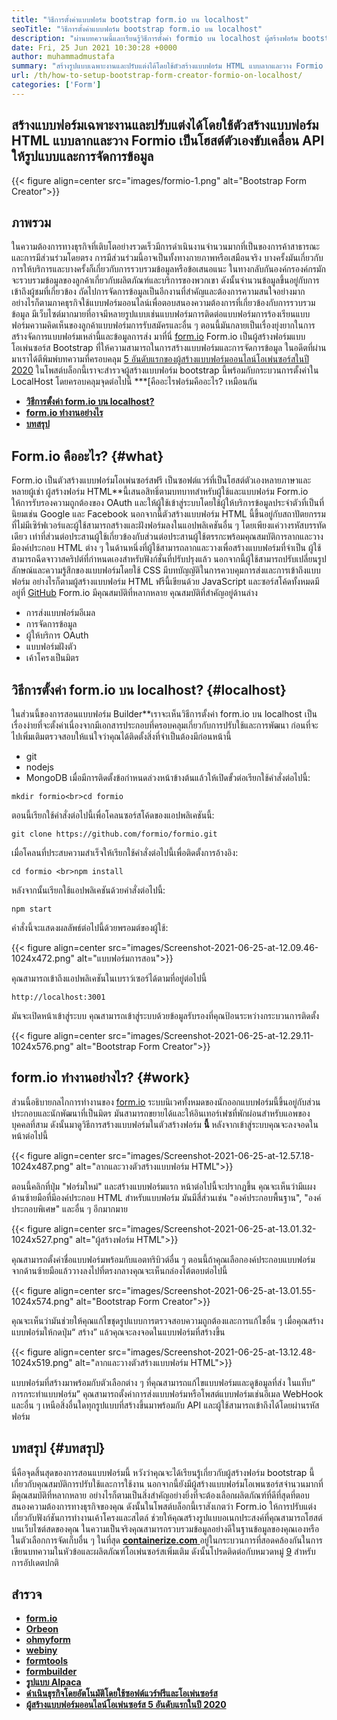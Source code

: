 ```yaml
---
title: "วิธีการตั้งค่าแบบฟอร์ม bootstrap form.io บน localhost" 
seoTitle: "วิธีการตั้งค่าแบบฟอร์ม bootstrap form.io บน localhost" 
description: "ผ่านบทความนี้และเรียนรู้วิธีการตั้งค่า formio บน localhost ผู้สร้างฟอร์ม bootstrap นี้ฟรีขยายได้และเสนอการรวมบุคคลที่สาม" 
date: Fri, 25 Jun 2021 10:30:28 +0000
author: muhammadmustafa
summary: "สร้างรูปแบบเฉพาะงานและปรับแต่งได้โดยใช้ตัวสร้างแบบฟอร์ม HTML แบบลากและวาง Formio เป็นโฮสต์ตัวเองขับเคลื่อน API ให้รูปแบบและการจัดการข้อมูล" 
url: /th/how-to-setup-bootstrap-form-creator-formio-on-localhost/
categories: ['Form']
---
```


## สร้างแบบฟอร์มเฉพาะงานและปรับแต่งได้โดยใช้ตัวสร้างแบบฟอร์ม HTML แบบลากและวาง Formio เป็นโฮสต์ตัวเองขับเคลื่อน API ให้รูปแบบและการจัดการข้อมูล

{{< figure align=center src="images/formio-1.png" alt="Bootstrap Form Creator">}}


## **ภาพรวม** 
ในความต้องการทางธุรกิจที่เติบโตอย่างรวดเร็วมีการดำเนินงานจำนวนมากที่เป็นของการค้าสาธารณะและการมีส่วนร่วมโดยตรง การมีส่วนร่วมนี้อาจเป็นทั้งทางกายภาพหรือเสมือนจริง บางครั้งมันเกี่ยวกับการให้บริการและบางครั้งก็เกี่ยวกับการรวบรวมข้อมูลหรือข้อเสนอแนะ ในทางกลับกันองค์กรองค์กรมักจะรวบรวมข้อมูลของลูกค้าเกี่ยวกับผลิตภัณฑ์และบริการของพวกเขา ดังนั้นจำนวนข้อมูลขึ้นอยู่กับการเข้าถึงผู้ชมที่เกี่ยวข้อง ถัดไปการจัดการข้อมูลเป็นอีกงานที่สำคัญและต้องการความสนใจอย่างมาก
อย่างไรก็ตามภาคธุรกิจใช้แบบฟอร์มออนไลน์เพื่อตอบสนองความต้องการที่เกี่ยวข้องกับการรวบรวมข้อมูล มีเว็บไซต์มากมายที่อาจมีหลายรูปแบบเช่นแบบฟอร์มการติดต่อแบบฟอร์มการร้องเรียนแบบฟอร์มความคิดเห็นของลูกค้าแบบฟอร์มการรับสมัครและอื่น ๆ ตอนนี้มันกลายเป็นเรื่องยุ่งยากในการสร้างจัดการแบบฟอร์มเหล่านี้และข้อมูลการส่ง มาที่นี่ [form.io][1] Form.io เป็นผู้สร้างฟอร์มแบบโอเพ่นซอร์ส Bootstrap ที่ให้ความสามารถในการสร้างแบบฟอร์มและการจัดการข้อมูล ในอดีตที่ผ่านมาเราได้ตีพิมพ์บทความที่ครอบคลุม [5 อันดับแรกของผู้สร้างแบบฟอร์มออนไลน์โอเพ่นซอร์สในปี 2020][2] ในโพสต์บล็อกนี้เราจะสำรวจผู้สร้างแบบฟอร์ม bootstrap นี้พร้อมกับกระบวนการตั้งค่าใน LocalHost โดยครอบคลุมจุดต่อไปนี้
***[คืออะไรฟอร์มคืออะไร? เหมือนกัน
* **[วิธีการตั้งค่า form.io บน localhost?][4]** 
* **[form.io ทำงานอย่างไร][5]** 
* **[บทสรุป][6]** 

## Form.io คืออะไร? {#what}

Form.io เป็นตัวสร้างแบบฟอร์มโอเพ่นซอร์สฟรี เป็นซอฟต์แวร์ที่เป็นโฮสต์ตัวเองหลายภาษาและหลายผู้เช่า ผู้สร้างฟอร์ม HTML**นี้เสนอสิทธิ์ตามบทบาทสำหรับผู้ใช้และแบบฟอร์ม Form.io ให้การรับรองความถูกต้องของ OAuth และให้ผู้ใช้เข้าสู่ระบบโดยใช้ผู้ให้บริการข้อมูลประจำตัวที่เป็นที่นิยมเช่น Google และ Facebook นอกจากนี้ตัวสร้างแบบฟอร์ม HTML นี้ขึ้นอยู่กับสถาปัตยกรรมที่ไม่มีเซิร์ฟเวอร์และผู้ใช้สามารถสร้างและฝังฟอร์มลงในแอปพลิเคชันอื่น ๆ โดยเพียงแค่วางรหัสบรรทัดเดียว เท่าที่ส่วนต่อประสานผู้ใช้เกี่ยวข้องกับส่วนต่อประสานผู้ใช้ตรรกะพร้อมคุณสมบัติการลากและวาง มีองค์ประกอบ HTML ต่าง ๆ ในด้านหนึ่งที่ผู้ใช้สามารถลากและวางเพื่อสร้างแบบฟอร์มที่จำเป็น ผู้ใช้สามารถฉีดจาวาสคริปต์ที่กำหนดเองสำหรับฟังก์ชั่นที่ปรับปรุงแล้ว นอกจากนี้ผู้ใช้สามารถปรับเปลี่ยนรูปลักษณ์และความรู้สึกของแบบฟอร์มโดยใช้ CSS มีบทบัญญัติในการควบคุมการส่งและการเข้าถึงแบบฟอร์ม อย่างไรก็ตามผู้สร้างแบบฟอร์ม HTML ฟรีนี้เขียนด้วย JavaScript และซอร์สโค้ดทั้งหมดมีอยู่ที่ [GitHub][7]
Form.io มีคุณสมบัติที่หลากหลาย คุณสมบัติที่สำคัญอยู่ด้านล่าง
  * การส่งแบบฟอร์มอีเมล
  * การจัดการข้อมูล
  * ผู้ให้บริการ OAuth
  * แบบฟอร์มฝังตัว
  * เค้าโครงเป็นมิตร

## วิธีการตั้งค่า form.io บน localhost? {#localhost}

ในส่วนนี้ของการสอนแบบฟอร์ม Builder**เราจะเห็นวิธีการตั้งค่า form.io บน localhost เป็นเรื่องง่ายที่จะตั้งค่าเนื่องจากมีเอกสารประกอบที่ครอบคลุมเกี่ยวกับการปรับใช้และการพัฒนา
ก่อนที่จะไปเพิ่มเติมตรวจสอบให้แน่ใจว่าคุณได้ติดตั้งสิ่งที่จำเป็นต้องมีก่อนหน้านี้
  * git
  * nodejs
  * MongoDB
เมื่อมีการติดตั้งข้อกำหนดล่วงหน้าข้างต้นแล้วให้เปิดขั้วต่อเรียกใช้คำสั่งต่อไปนี้:
```
mkdir formio<br>cd formio
```
ตอนนี้เรียกใช้คำสั่งต่อไปนี้เพื่อโคลนซอร์สโค้ดของแอปพลิเคชันนี้:
```
git clone https://github.com/formio/formio.git
```
เมื่อโคลนที่ประสบความสำเร็จให้เรียกใช้คำสั่งต่อไปนี้เพื่อติดตั้งการอ้างอิง:
```
cd formio <br>npm install
```
หลังจากนั้นเรียกใช้แอปพลิเคชันด้วยคำสั่งต่อไปนี้:
```
npm start 
```
คำสั่งนี้จะแสดงผลลัพธ์ต่อไปนี้ด้วยพรอมต์ของผู้ใช้:

{{< figure align=center src="images/Screenshot-2021-06-25-at-12.09.46-1024x472.png" alt="แบบฟอร์มการสอน">}}

คุณสามารถเข้าถึงแอปพลิเคชันในเบราว์เซอร์ได้ตามที่อยู่ต่อไปนี้
```
http://localhost:3001 
```
มันจะเปิดหน้าเข้าสู่ระบบ คุณสามารถเข้าสู่ระบบด้วยข้อมูลรับรองที่คุณป้อนระหว่างกระบวนการติดตั้ง

{{< figure align=center src="images/Screenshot-2021-06-25-at-12.29.11-1024x576.png" alt="Bootstrap Form Creator">}}


## form.io ทำงานอย่างไร? {#work}

ส่วนนี้อธิบายกลไกการทำงานของ [form.io][1] ระบบนิเวศทั้งหมดของนักออกแบบฟอร์มนี้ขึ้นอยู่กับส่วนประกอบและนักพัฒนาที่เป็นมิตร มันสามารถขยายได้และให้อินเทอร์เฟซที่พักผ่อนสำหรับแอพของบุคคลที่สาม ดังนั้นมาดูวิธีการสร้างแบบฟอร์มในตัวสร้างฟอร์ม **นี้** 
หลังจากเข้าสู่ระบบคุณจะลงจอดในหน้าต่อไปนี้

{{< figure align=center src="images/Screenshot-2021-06-25-at-12.57.18-1024x487.png" alt="ลากและวางตัวสร้างแบบฟอร์ม HTML">}}

ตอนนี้คลิกที่ปุ่ม "ฟอร์มใหม่" และสร้างแบบฟอร์มแรก หน้าต่อไปนี้จะปรากฏขึ้น คุณจะเห็นว่ามีแผงด้านซ้ายมือที่มีองค์ประกอบ HTML สำหรับแบบฟอร์ม มันมีสี่ส่วนเช่น "องค์ประกอบพื้นฐาน", "องค์ประกอบพิเศษ" และอื่น ๆ อีกมากมาย

{{< figure align=center src="images/Screenshot-2021-06-25-at-13.01.32-1024x527.png" alt="ผู้สร้างฟอร์ม HTML">}}

คุณสามารถตั้งค่าชื่อแบบฟอร์มพร้อมกับแอตทริบิวต์อื่น ๆ ตอนนี้ถ้าคุณเลือกองค์ประกอบแบบฟอร์มจากด้านซ้ายมือแล้ววางลงไปที่ตรงกลางคุณจะเห็นกล่องโต้ตอบต่อไปนี้

{{< figure align=center src="images/Screenshot-2021-06-25-at-13.01.55-1024x574.png" alt="Bootstrap Form Creator">}}

คุณจะเห็นว่ามันช่วยให้คุณแก้ไขชุดรูปแบบการตรวจสอบความถูกต้องและการแก้ไขอื่น ๆ เมื่อคุณสร้างแบบฟอร์มให้กดปุ่ม“ สร้าง” แล้วคุณจะลงจอดในแบบฟอร์มที่สร้างขึ้น

{{< figure align=center src="images/Screenshot-2021-06-25-at-13.12.48-1024x519.png" alt="ลากและวางตัวสร้างแบบฟอร์ม HTML">}}

แบบฟอร์มที่สร้างมาพร้อมกับตัวเลือกต่าง ๆ ที่คุณสามารถแก้ไขแบบฟอร์มและดูข้อมูลที่ส่ง ในแท็บ“ การกระทำแบบฟอร์ม” คุณสามารถตั้งค่าการส่งแบบฟอร์มหรือโพสต์แบบฟอร์มเช่นอีเมล WebHook และอื่น ๆ เหนือสิ่งอื่นใดทุกรูปแบบที่สร้างขึ้นมาพร้อมกับ API และผู้ใช้สามารถเข้าถึงได้โดยผ่านรหัสฟอร์ม

## บทสรุป {#บทสรุป}

นี่คือจุดสิ้นสุดของการสอนแบบฟอร์มนี้ หวังว่าคุณจะได้เรียนรู้เกี่ยวกับผู้สร้างฟอร์ม bootstrap นี้เกี่ยวกับคุณสมบัติการปรับใช้และการใช้งาน นอกจากนี้ยังมีผู้สร้างแบบฟอร์มโอเพนซอร์สจำนวนมากที่มีคุณสมบัติที่หลากหลาย อย่างไรก็ตามเป็นสิ่งสำคัญอย่างยิ่งที่จะต้องเลือกผลิตภัณฑ์ที่ดีที่สุดที่ตอบสนองความต้องการทางธุรกิจของคุณ ดังนั้นในโพสต์บล็อกนี้เราสังเกตว่า Form.io ให้การปรับแต่งเกี่ยวกับฟังก์ชันการทำงานเค้าโครงและสไตล์ ช่วยให้คุณสร้างรูปแบบอเนกประสงค์ที่คุณสามารถโฮสต์บนเว็บไซต์สดของคุณ ในความเป็นจริงคุณสามารถรวบรวมข้อมูลอย่างดีในฐานข้อมูลของคุณเองหรือในตัวเลือกการจัดเก็บอื่น ๆ
ในที่สุด [ **containerize.com** ][8] อยู่ในกระบวนการที่สอดคล้องกันในการเขียนบทความในหัวข้อและผลิตภัณฑ์โอเพ่นซอร์สเพิ่มเติม ดังนั้นโปรดติดต่อกับหมวดหมู่ [9][9] สำหรับการอัปเดตปกติ

## สำรวจ
* **[form.io][1]** 
* **[Orbeon][10]** 
* **[ohmyform][11]** 
* **[webiny][12]** 
* **[formtools][13]** 
* **[formbuilder][14]** 
* **[รูปแบบ Alpaca][15]** 
* [ **ดำเนินธุรกิจโดยอัตโนมัติโดยใช้ซอฟต์แวร์ฟรีและโอเพ่นซอร์ส** ][16]
* [ **ผู้สร้างแบบฟอร์มออนไลน์โอเพ่นซอร์ส 5 อันดับแรกในปี 2020** ][2]



[1]: https://products.containerize.com/form/formio/
[2]: https://blog.containerize.com/form/top-5-open-source-online-form-builders-in-year-2020/
[3]: #what
[4]: #localhost
[5]: #work
[6]: #Conclusion
[7]: https://github.com/formio/formio
[8]: https://www.containerize.com/
[9]: https://products.containerize.com/form/
[10]: https://products.containerize.com/form/orbeon/
[11]: https://products.containerize.com/form/ohmyform/
[12]: https://products.containerize.com/form/webiny/
[13]: https://products.containerize.com/form/formtools/
[14]: https://products.containerize.com/form/formbuilder/
[15]: https://products.containerize.com/form/alpaca/
[16]: https://blog.containerize.com/blogging/automate-business-operations-using-open-source-software/
